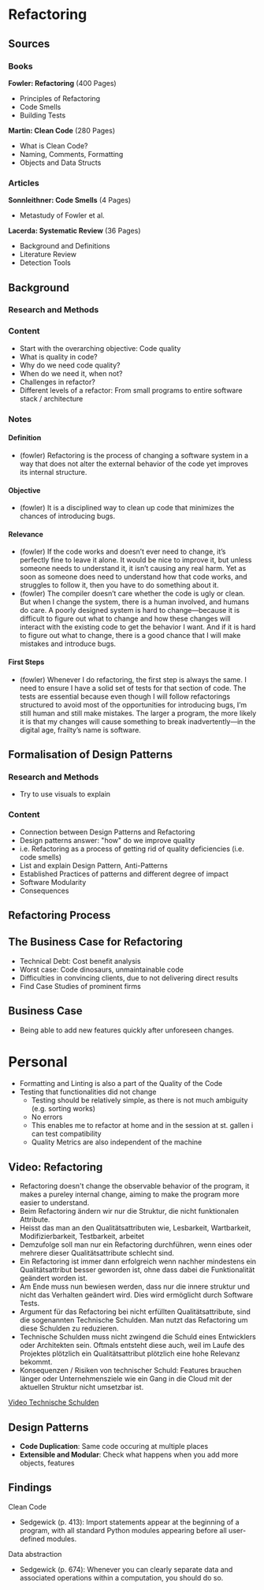 # Refactoring
## Sources
### Books
**Fowler: Refactoring** (400 Pages)
- Principles of Refactoring
- Code Smells
- Building Tests

**Martin: Clean Code** (280 Pages)
- What is Clean Code?
- Naming, Comments, Formatting
- Objects and Data Structs

### Articles
**Sonnleithner: Code Smells** (4 Pages)
- Metastudy of Fowler et al.

**Lacerda: Systematic Review** (36 Pages)
- Background and Definitions
- Literature Review
- Detection Tools

## Background
### Research and Methods

### Content
- Start with the overarching objective: Code quality
- What is quality in code?
- Why do we need code quality?
- When do we need it, when not?
- Challenges in refactor?
- Different levels of a refactor: From small programs to entire software stack / architecture

### Notes
#### Definition
- (fowler) Refactoring is the process of changing a software system in a way that does not alter the external behavior of the code yet improves its internal structure.

#### Objective
- (fowler) It is a disciplined way to clean up code that minimizes the chances of introducing bugs.

#### Relevance
- (fowler) If the code works and doesn’t ever need to change, it’s perfectly fine to leave it alone. It would be nice to improve it, but unless someone needs to understand it, it isn’t causing any real harm. Yet as soon as someone does need to understand how that code works, and struggles to follow it, then you have to do something about it.
- (fowler) The compiler doesn’t care whether the code is ugly or clean. But when I change the system, there is a human involved, and humans do care. A poorly designed system is hard to change—because it is difficult to figure out what to change and how these changes will interact with the existing code to get the behavior I want. And if it is hard to figure out what to change, there is a good chance that I will make mistakes and introduce bugs.

#### First Steps
- (fowler) Whenever I do refactoring, the first step is always the same. I need to ensure I have a solid set of tests for that section of code. The tests are essential because even though I will follow refactorings structured to avoid most of the opportunities for introducing bugs, I’m still human and still make mistakes. The larger a program, the more likely it is that my changes will cause something to break inadvertently—in the digital age, frailty’s name is software.

## Formalisation of Design Patterns
### Research and Methods
- Try to use visuals to explain

### Content
- Connection between Design Patterns and Refactoring
- Design patterns answer: "how" do we improve quality
- i.e. Refactoring as a process of getting rid of quality deficiencies (i.e. code smells)
- List and explain Design Pattern, Anti-Patterns
- Established Practices of patterns and different degree of impact
- Software Modularity
- Consequences

## Refactoring Process

## The Business Case for Refactoring 
- Technical Debt: Cost benefit analysis
- Worst case: Code dinosaurs, unmaintainable code
- Difficulties in convincing clients, due to not delivering direct results
- Find Case Studies of prominent firms

## Business Case
- Being able to add new features quickly after unforeseen changes.


# Personal

- Formatting and Linting is also a part of the Quality of the Code
- Testing that functionalities did not change
	- Testing should be relatively simple, as there is not much ambiguity (e.g. sorting works)
	- No errors
	- This enables me to refactor at home and in the session at st. gallen i can test compatibility
	- Quality Metrics are also independent of the machine

## Video: Refactoring
- Refactoring doesn't change the observable behavior of the program, it makes a pureley internal change, aiming to make the program more easier to understand.
- Beim Refactoring ändern wir nur die Struktur, die nicht funktionalen Attribute. 
- Heisst das man an den Qualitätsattributen wie, Lesbarkeit, Wartbarkeit, Modifizierbarkeit, Testbarkeit, arbeitet
- Demzufolge soll man nur ein Refactoring durchführen, wenn eines oder mehrere dieser Qualitätsattribute schlecht sind.
- Ein Refactoring ist immer dann erfolgreich wenn nachher mindestens ein Qualitätsattribut besser geworden ist, ohne dass dabei die Funktionalität geändert worden ist.
- Am Ende muss nun bewiesen werden, dass nur die innere struktur und nicht das Verhalten geändert wird. Dies wird ermöglicht durch Software Tests.
- Argument für das Refactoring bei nicht erfüllten Qualitätsattribute, sind die sogenannten Technische Schulden. Man nutzt das Refactoring um diese Schulden zu reduzieren.
- Technische Schulden muss nicht zwingend die Schuld eines Entwicklers oder Architekten sein. Oftmals entsteht diese auch, weil im Laufe des Projektes plötzlich ein Qualitätsattribut plötzlich eine hohe Relevanz bekommt.
- Konsequenzen / Risiken von technischer Schuld: Features brauchen länger oder Unternehmensziele wie ein Gang in die Cloud mit der aktuellen Struktur nicht umsetzbar ist.

[Video Technische Schulden](https://www.youtube.com/watch?v=hwkqHWpMQss)

## Design Patterns
  - **Code Duplication**: Same code occuring at multiple places
  - **Extensible and Modular**: Check what happens when you add more objects, features

## Findings
Clean Code
- Sedgewick (p. 413): Import statements appear at the beginning of a program, with all standard Python modules appearing before all user-defined modules.

Data abstraction
- Sedgewick (p. 674): Whenever you can clearly separate data and associated operations within a computation, you should do so.
